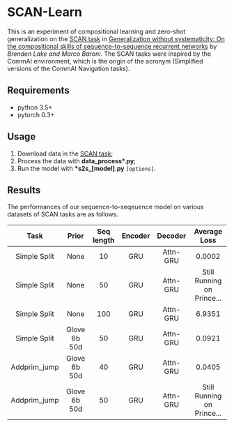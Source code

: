 # SCAN-Learn
This is an experiment of compositional learning and zero-shot generalization on the [SCAN task](https://github.com/brendenlake/SCAN) in [Generalization without systematicity: On the compositional skills of sequence-to-sequence recurrent networks](https://arxiv.org/abs/1711.00350) by *Brenden Lake and Marco Baroni*. The SCAN tasks were inspired by the CommAI environment, which is the origin of the acronym (Simplified versions of the CommAI Navigation tasks).  

## Requirements
- python 3.5+
- pytorch 0.3+

## Usage
1. Download data in the [SCAN task](https://github.com/brendenlake/SCAN);
2. Process the data with **data_process\*.py**;
3. Run the model with **\*s2s_[model].py** `[options]`.

## Results
The performances of our sequence-to-seqeuence model on various datasets of SCAN tasks are as follows.

| Task | Prior | Seq length| Encoder | Decoder | Average Loss |
|:--------:|:---------:|:---------:|:----------:|:----------:|:----------:|
Simple Split | None | 10 | GRU | Attn-GRU | 0.0002
Simple Split | None | 50 | GRU | Attn-GRU | Still Running on Prince...
Simple Split | None | 100 | GRU | Attn-GRU | 6.9351
Simple Split | Glove 6b 50d | 50 | GRU | Attn-GRU | 0.0921
Addprim_jump | Glove 6b 50d | 40 | GRU | Attn-GRU | 0.0405
Addprim_jump | Glove 6b 50d | 50 | GRU | Attn-GRU | Still Running on Prince...
